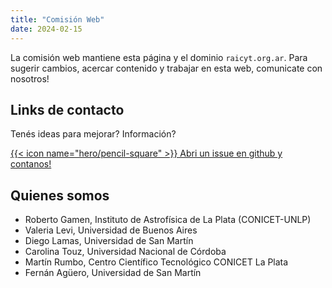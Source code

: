 ```yaml
---
title: "Comisión Web"
date: 2024-02-15
---
```


La comisión web mantiene esta página y el dominio `raicyt.org.ar`. Para sugerir cambios, acercar contenido y trabajar en esta web, comunicate con nosotros!

## Links de contacto

 Tenés ideas para mejorar? Información? 
 
 [{{< icon name="hero/pencil-square" >}} Abri un issue en github y contanos!](https://github.com/fernan/raicyt/issues/new)


## Quienes somos 

 - Roberto Gamen, Instituto de Astrofísica de La Plata (CONICET-UNLP)
 - Valeria Levi, Universidad de Buenos Aires
 - Diego Lamas, Universidad de San Martín
 - Carolina Touz, Universidad Nacional de Córdoba
 - Martín Rumbo, Centro Científico Tecnológico CONICET La Plata
 - Fernán Agüero, Universidad de San Martín